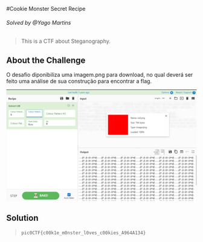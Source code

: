 #Cookie Monster Secret Recipe
###### Solved by @Yago Martins
> This is a CTF about Steganography.
## About the Challenge
O desafio diponibiliza uma imagem.png para download, no qual deverá ser feito uma análise de sua construção para encontrar a flag.

![imagem png](imagins/Red0.png)


## Solution


>`pic0CTF{c00k1e_m0nster_l0ves_c00kies_A964A134}`
 
